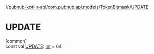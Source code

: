 //[pubnub-kotlin-api](../../../index.md)/[com.pubnub.api.models](../index.md)/[TokenBitmask](index.md)/[UPDATE](-u-p-d-a-t-e.md)

# UPDATE

[common]\
const val [UPDATE](-u-p-d-a-t-e.md): [Int](https://kotlinlang.org/api/latest/jvm/stdlib/kotlin/-int/index.html) = 64
